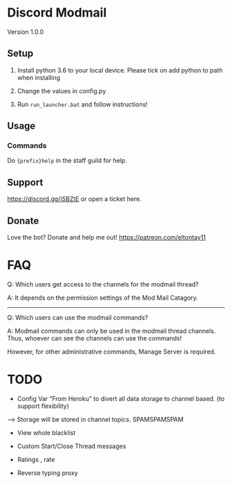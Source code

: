 

# Discord Modmail
Version 1.0.0 
## Setup

1. Install python 3.6 to your local device. Please tick on add python to path when installing

2. Change the values in config.py 

3. Run ```run_launcher.bat``` and follow instructions!

## Usage

### Commands

Do ```{prefix}help``` in the staff guild for help.


## Support

https://discord.gg/jSBZtE or open a ticket here.

## Donate

Love the bot? Donate and help me out! https://patreon.com/eltontay11


# FAQ

Q: Which users get access to the channels for the modmail thread?

A: It depends on the permission settings of the Mod Mail Catagory.

--------------
Q: Which users can use the modmail commands?

A: Modmail commands can only be used in the modmail thread channels. Thus, whoever can see the channels can use the commands!
   
   However, for other administrative commands, Manage Server is required.

# TODO

- Config Var “From Heroku” to divert all data storage to channel based. (to support flexibility)

--> Storage will be stored in channel topics. SPAMSPAMSPAM

- View whole blacklist

- Custom Start/Close Thread messages

- Ratings , rate <uuid>

- Reverse typing proxy
